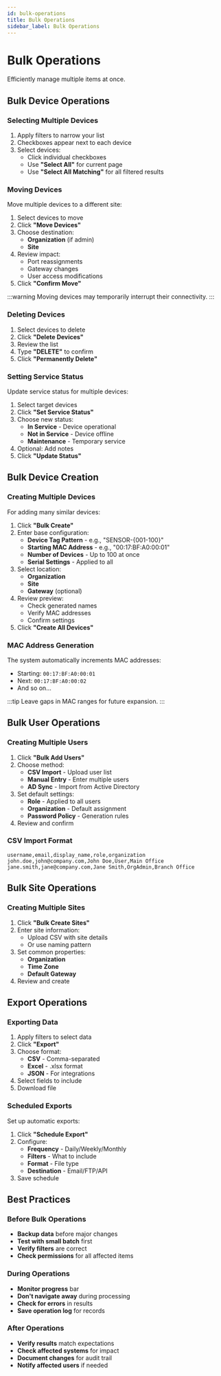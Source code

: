 ```yaml
---
id: bulk-operations
title: Bulk Operations
sidebar_label: Bulk Operations
---
```


# Bulk Operations

Efficiently manage multiple items at once.

## Bulk Device Operations

### Selecting Multiple Devices

1. Apply filters to narrow your list
2. Checkboxes appear next to each device
3. Select devices:
   - Click individual checkboxes
   - Use **"Select All"** for current page
   - Use **"Select All Matching"** for all filtered results

### Moving Devices

Move multiple devices to a different site:

1. Select devices to move
2. Click **"Move Devices"**
3. Choose destination:
   - **Organization** (if admin)
   - **Site**
4. Review impact:
   - Port reassignments
   - Gateway changes
   - User access modifications
5. Click **"Confirm Move"**

:::warning
Moving devices may temporarily interrupt their connectivity.
:::

### Deleting Devices

1. Select devices to delete
2. Click **"Delete Devices"**
3. Review the list
4. Type **"DELETE"** to confirm
5. Click **"Permanently Delete"**

### Setting Service Status

Update service status for multiple devices:

1. Select target devices
2. Click **"Set Service Status"**
3. Choose new status:
   - **In Service** - Device operational
   - **Not in Service** - Device offline
   - **Maintenance** - Temporary service
4. Optional: Add notes
5. Click **"Update Status"**

## Bulk Device Creation

### Creating Multiple Devices

For adding many similar devices:

1. Click **"Bulk Create"**
2. Enter base configuration:
   - **Device Tag Pattern** - e.g., "SENSOR-\{001-100\}"
   - **Starting MAC Address** - e.g., "00:17:BF:A0:00:01"
   - **Number of Devices** - Up to 100 at once
   - **Serial Settings** - Applied to all
3. Select location:
   - **Organization**
   - **Site**
   - **Gateway** (optional)
4. Review preview:
   - Check generated names
   - Verify MAC addresses
   - Confirm settings
5. Click **"Create All Devices"**

### MAC Address Generation

The system automatically increments MAC addresses:
- Starting: `00:17:BF:A0:00:01`
- Next: `00:17:BF:A0:00:02`
- And so on...

:::tip
Leave gaps in MAC ranges for future expansion.
:::

## Bulk User Operations

### Creating Multiple Users

1. Click **"Bulk Add Users"**
2. Choose method:
   - **CSV Import** - Upload user list
   - **Manual Entry** - Enter multiple users
   - **AD Sync** - Import from Active Directory
3. Set default settings:
   - **Role** - Applied to all users
   - **Organization** - Default assignment
   - **Password Policy** - Generation rules
4. Review and confirm

### CSV Import Format

```csv
username,email,display_name,role,organization
john.doe,john@company.com,John Doe,User,Main Office
jane.smith,jane@company.com,Jane Smith,OrgAdmin,Branch Office
```

## Bulk Site Operations

### Creating Multiple Sites

1. Click **"Bulk Create Sites"**
2. Enter site information:
   - Upload CSV with site details
   - Or use naming pattern
3. Set common properties:
   - **Organization**
   - **Time Zone**
   - **Default Gateway**
4. Review and create

## Export Operations

### Exporting Data

1. Apply filters to select data
2. Click **"Export"**
3. Choose format:
   - **CSV** - Comma-separated
   - **Excel** - .xlsx format
   - **JSON** - For integrations
4. Select fields to include
5. Download file

### Scheduled Exports

Set up automatic exports:
1. Click **"Schedule Export"**
2. Configure:
   - **Frequency** - Daily/Weekly/Monthly
   - **Filters** - What to include
   - **Format** - File type
   - **Destination** - Email/FTP/API
3. Save schedule

## Best Practices

### Before Bulk Operations

- **Backup data** before major changes
- **Test with small batch** first
- **Verify filters** are correct
- **Check permissions** for all affected items

### During Operations

- **Monitor progress** bar
- **Don't navigate away** during processing
- **Check for errors** in results
- **Save operation log** for records

### After Operations

- **Verify results** match expectations
- **Check affected systems** for impact
- **Document changes** for audit trail
- **Notify affected users** if needed